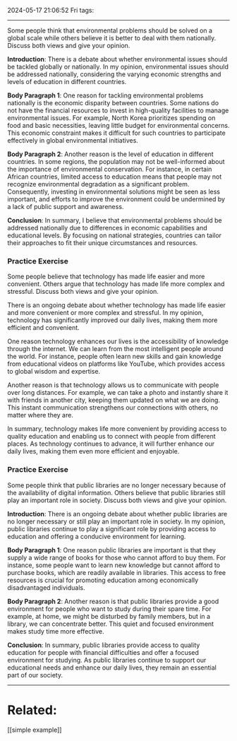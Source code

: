 2024-05-17 21:06:52 Fri 
tags: 

----
Some people think that environmental problems should be solved on a global scale while others believe it is better to deal with them nationally. Discuss both views and give your opinion.

**Introduction**: There is a debate about whether environmental issues should be tackled globally or nationally. In my opinion, environmental issues should be addressed nationally, considering the varying economic strengths and levels of education in different countries.

**Body Paragraph 1**: One reason for tackling environmental problems nationally is the economic disparity between countries. Some nations do not have the financial resources to invest in high-quality facilities to manage environmental issues. For example, North Korea prioritizes spending on food and basic necessities, leaving little budget for environmental concerns. This economic constraint makes it difficult for such countries to participate effectively in global environmental initiatives.

**Body Paragraph 2**: Another reason is the level of education in different countries. In some regions, the population may not be well-informed about the importance of environmental conservation. For instance, in certain African countries, limited access to education means that people may not recognize environmental degradation as a significant problem. Consequently, investing in environmental solutions might be seen as less important, and efforts to improve the environment could be undermined by a lack of public support and awareness.

**Conclusion**: In summary, I believe that environmental problems should be addressed nationally due to differences in economic capabilities and educational levels. By focusing on national strategies, countries can tailor their approaches to fit their unique circumstances and resources.


### Practice Exercise

Some people believe that technology has made life easier and more convenient. Others argue that technology has made life more complex and stressful. Discuss both views and give your opinion.

There is an ongoing debate about whether technology has made life easier and more convenient or more complex and stressful. In my opinion, technology has significantly improved our daily lives, making them more efficient and convenient.

One reason technology enhances our lives is the accessibility of knowledge through the internet. We can learn from the most intelligent people around the world. For instance, people often learn new skills and gain knowledge from educational videos on platforms like YouTube, which provides access to global wisdom and expertise.

Another reason is that technology allows us to communicate with people over long distances. For example, we can take a photo and instantly share it with friends in another city, keeping them updated on what we are doing. This instant communication strengthens our connections with others, no matter where they are.

In summary, technology makes life more convenient by providing access to quality education and enabling us to connect with people from different places. As technology continues to advance, it will further enhance our daily lives, making them even more efficient and enjoyable.


### Practice Exercise

Some people think that public libraries are no longer necessary because of the availability of digital information. Others believe that public libraries still play an important role in society. Discuss both views and give your opinion.

**Introduction**: There is an ongoing debate about whether public libraries are no longer necessary or still play an important role in society. In my opinion, public libraries continue to play a significant role by providing access to education and offering a conducive environment for learning.

**Body Paragraph 1**: One reason public libraries are important is that they supply a wide range of books for those who cannot afford to buy them. For instance, some people want to learn new knowledge but cannot afford to purchase books, which are readily available in libraries. This access to free resources is crucial for promoting education among economically disadvantaged individuals.

**Body Paragraph 2**: Another reason is that public libraries provide a good environment for people who want to study during their spare time. For example, at home, we might be disturbed by family members, but in a library, we can concentrate better. This quiet and focused environment makes study time more effective.

**Conclusion**: In summary, public libraries provide access to quality education for people with financial difficulties and offer a focused environment for studying. As public libraries continue to support our educational needs and enhance our daily lives, they remain an essential part of our society.



---
# Related:
[[simple example]]